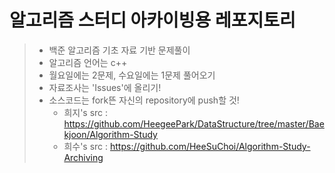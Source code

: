 # 알고리즘 스터디 아카이빙용 레포지토리
> * 백준 알고리즘 기초 자료 기반 문제풀이
> * 알고리즘 언어는 c++
> * 월요일에는 2문제, 수요일에는 1문제 풀어오기
> * 자료조사는 'Issues'에 올리기!
> * 소스코드는 fork뜬 자신의 repository에 push할 것!
>   * 희지's src : https://github.com/HeegeePark/DataStructure/tree/master/Baekjoon/Algorithm-Study 
>   * 희수's src : https://github.com/HeeSuChoi/Algorithm-Study-Archiving
